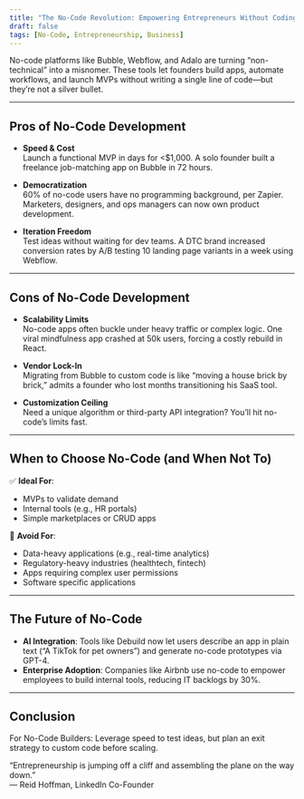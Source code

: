 ```yaml
---
title: "The No-Code Revolution: Empowering Entrepreneurs Without Coding Skills"
draft: false
tags: [No-Code, Entrepreneurship, Business]
---
```


No-code platforms like Bubble, Webflow, and Adalo are turning “non-technical” into a misnomer. These tools let founders build apps, automate workflows, and launch MVPs without writing a single line of code—but they’re not a silver bullet.

---

## Pros of No-Code Development

- **Speed & Cost**  
  Launch a functional MVP in days for <$1,000. A solo founder built a freelance job-matching app on Bubble in 72 hours.

- **Democratization**  
  60% of no-code users have no programming background, per Zapier. Marketers, designers, and ops managers can now own product development.

- **Iteration Freedom**  
  Test ideas without waiting for dev teams. A DTC brand increased conversion rates by A/B testing 10 landing page variants in a week using Webflow.

---

## Cons of No-Code Development

- **Scalability Limits**  
  No-code apps often buckle under heavy traffic or complex logic. One viral mindfulness app crashed at 50k users, forcing a costly rebuild in React.

- **Vendor Lock-In**  
  Migrating from Bubble to custom code is like “moving a house brick by brick,” admits a founder who lost months transitioning his SaaS tool.

- **Customization Ceiling**  
  Need a unique algorithm or third-party API integration? You’ll hit no-code’s limits fast.

---

## When to Choose No-Code (and When Not To)

✅ **Ideal For**:
- MVPs to validate demand
- Internal tools (e.g., HR portals)
- Simple marketplaces or CRUD apps

🚫 **Avoid For**:
- Data-heavy applications (e.g., real-time analytics)
- Regulatory-heavy industries (healthtech, fintech)
- Apps requiring complex user permissions
- Software specific applications

---

## The Future of No-Code

- **AI Integration**: Tools like Debuild now let users describe an app in plain text (“A TikTok for pet owners”) and generate no-code prototypes via GPT-4.
- **Enterprise Adoption**: Companies like Airbnb use no-code to empower employees to build internal tools, reducing IT backlogs by 30%.

---

## Conclusion

For No-Code Builders: Leverage speed to test ideas, but plan an exit strategy to custom code before scaling.

“Entrepreneurship is jumping off a cliff and assembling the plane on the way down.”  
— Reid Hoffman, LinkedIn Co-Founder